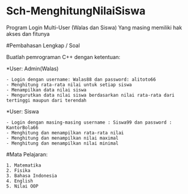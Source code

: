 # Sch-MenghitungNilaiSiswa
Program Login Multi-User (Walas dan Siswa) Yang masing memiliki hak akses dan fitunya 

#Pembahasan Lengkap / Soal

Buatlah pemrograman C++ dengan ketentuan:

  *User: Admin(Walas)
  
    - Login dengan username: Walas88 dan password: alitoto66
    - Menghitung rata-rata nilai untuk setiap siswa
    - Menampilkan data nilai siswa
    - Mengurutkan data nilai siswa berdasarkan nilai rata-rata dari tertinggi maupun dari terendah

  *User: Siswa
  
    - Login dengan masing-masing username : Siswa99 dan password : KantorBola66
    - Menghitung dan menampilkan rata-rata nilai
    - Menghitung dan menampilkan nilai maximal 
    - Menghitung dan menampilkan nilai minimal

  #Mata Pelajaran:
  
    1. Matematika 
    2. Fisika
    3. Bahasa Indonesia
    4. English
    5. Nilai OOP
